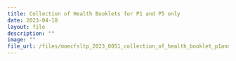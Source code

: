 ```yaml
---
title: Collection of Health Booklets for P1 and P5 only
date: 2023-04-18
layout: file
description: ""
image: ""
file_url: /files/moecfsltp_2023_0051_collection_of_health_booklet_p1andp5_only.pdf
---
```

